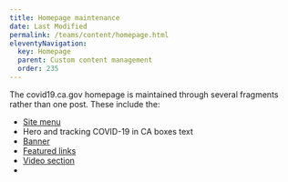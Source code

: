 ```yaml
---
title: Homepage maintenance
date: Last Modified 
permalink: /teams/content/homepage.html
eleventyNavigation:
  key: Homepage
  parent: Custom content management
  order: 235
---
```


The covid19.ca.gov homepage is maintained through several fragments rather than one post. These include the:

* [Site menu](https://teamdocs.covid19.ca.gov/teams/content/menu.html)
* Hero and tracking COVID-19 in CA boxes text
* [Banner](https://cagov.github.io/covid19.ca.gov-site-eng-playbook/teams/content/banner.html)
* [Featured links](https://cagov.github.io/covid19.ca.gov-site-eng-playbook/teams/content/featured-links.html)
* [Video section](https://cagov.github.io/covid19.ca.gov-site-eng-playbook/teams/content/video.html)
* 
